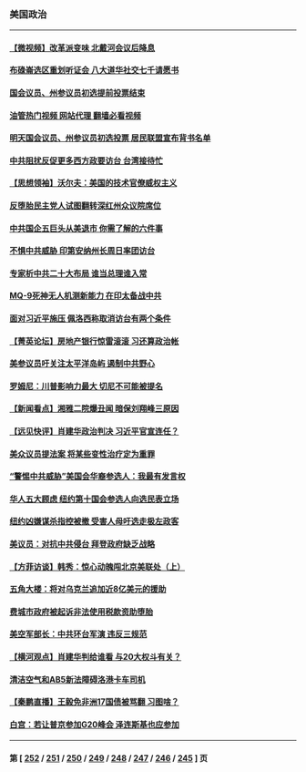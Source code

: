### 美国政治
---
#### [【微视频】改革派变味 北戴河会议后降息](../../pages/ncid1078159/n13807743.md?08230045) 
#### [布碌崙选区重划听证会 八大道华社交七千请愿书](../../pages/ncid1078159/n13807470.md?08230045) 
#### [国会议员、州参议员初选提前投票结束](../../pages/ncid1078159/n13807453.md?08230045) 
#### [油管热门视频 网站代理 翻墙必看视频](http://209.222.30.114:81/youtube.html?08230045)
#### [明天国会议员、州参议员初选投票 居民联盟宣布背书名单](../../pages/ncid1078159/n13807410.md?08230045) 
#### [中共阻扰反促更多西方政要访台 台湾接待忙](../../pages/ncid1078159/n13807337.md?08230045) 
#### [【思想领袖】沃尔夫：美国的技术官僚威权主义](../../pages/ncid1078159/n13798274.md?08230045) 
#### [反堕胎民主党人试图翻转深红州众议院席位](../../pages/ncid1078159/n13807240.md?08230045) 
#### [中共国企五巨头从美退市 你需了解的六件事](../../pages/ncid1078159/n13807245.md?08230045) 
#### [不惧中共威胁 印第安纳州长周日率团访台](../../pages/ncid1078159/n13806236.md?08230045) 
#### [专家析中共二十大布局 谁当总理谁入常](../../pages/ncid1078159/n13807204.md?08230045) 
#### [MQ-9死神无人机测新能力 在印太备战中共](../../pages/ncid1078159/n13805652.md?08230045) 
#### [面对习近平施压 佩洛西称取消访台有两个条件](../../pages/ncid1078159/n13806776.md?08230045) 
#### [【菁英论坛】房地产银行惊雷滚滚 习还算政治帐](../../pages/ncid1078159/n13806740.md?08230045) 
#### [美参议员吁关注太平洋岛屿 遏制中共野心](../../pages/ncid1078159/n13806666.md?08230045) 
#### [罗姆尼：川普影响力最大 切尼不可能被提名](../../pages/ncid1078159/n13806597.md?08230045) 
#### [【新闻看点】湘雅二院爆丑闻 暗保刘翔峰三原因](../../pages/ncid1078159/n13806299.md?08230045) 
#### [【远见快评】肖建华政治判决 习近平官宣连任？](../../pages/ncid1078159/n13806304.md?08230045) 
#### [美众议员提法案 将某些变性治疗定为重罪](../../pages/ncid1078159/n13806355.md?08230045) 
#### [“警惕中共威胁”美国会华裔参选人：我最有发言权](../../pages/ncid1078159/n13806422.md?08230045) 
#### [华人五大顾虑 纽约第十国会参选人向选民表立场](../../pages/ncid1078159/n13806438.md?08230045) 
#### [纽约凶嫌谋杀指控被撤 受害人母吁选走极左政客](../../pages/ncid1078159/n13806410.md?08230045) 
#### [美议员：对抗中共侵台 拜登政府缺乏战略](../../pages/ncid1078159/n13806399.md?08230045) 
#### [【方菲访谈】韩秀：惊心动魄闯北京美联处（上）](../../pages/ncid1078159/n13806018.md?08230045) 
#### [五角大楼：将对乌克兰追加近8亿美元的援助](../../pages/ncid1078159/n13806269.md?08230045) 
#### [费城市政府被起诉非法使用税款资助堕胎](../../pages/ncid1078159/n13806359.md?08230045) 
#### [美空军部长：中共环台军演 违反三规范](../../pages/ncid1078159/n13806291.md?08230045) 
#### [【横河观点】肖建华判给谁看 与20大权斗有关？](../../pages/ncid1078159/n13806293.md?08230045) 
#### [清洁空气和AB5新法障碍洛港卡车司机](../../pages/ncid1078159/n13806315.md?08230045) 
#### [【秦鹏直播】王毅免非洲17国债被骂翻 习图啥？](../../pages/ncid1078159/n13806277.md?08230045) 
#### [白宫：若让普京参加G20峰会 泽连斯基也应参加](../../pages/ncid1078159/n13806296.md?08230045) 

---
#### 第 [ [252](./252.md?08230045) / [251](./251.md?08230045) / [250](./250.md?08230045) / [249](./249.md?08230045) / [248](./248.md?08230045) / [247](./247.md?08230045) / [246](./246.md?08230045) / [245](./245.md?08230045) ] 页
